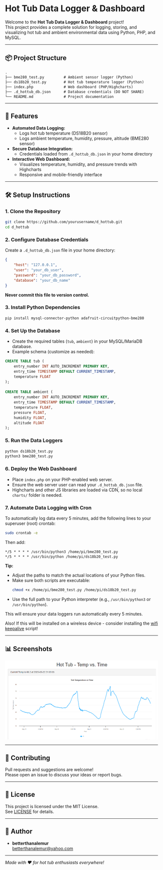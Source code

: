 # Hot Tub Data Logger & Dashboard

Welcome to the **Hot Tub Data Logger & Dashboard** project!  
This project provides a complete solution for logging, storing, and visualizing hot tub and ambient environmental data using Python, PHP, and MySQL.

---

## 📦 Project Structure

```
.
├── bme280_test.py         # Ambient sensor logger (Python)
├── ds18b20_test.py        # Hot tub temperature logger (Python)
├── index.php              # Web dashboard (PHP/Highcharts)
├── .d_hottub_db.json      # Database credentials (DO NOT SHARE)
└── README.md              # Project documentation
```

---

## 🚀 Features

- **Automated Data Logging:**  
  - Logs hot tub temperature (DS18B20 sensor)
  - Logs ambient temperature, humidity, pressure, altitude (BME280 sensor)
- **Secure Database Integration:**  
  - Credentials loaded from `.d_hottub_db.json` in your home directory
- **Interactive Web Dashboard:**  
  - Visualizes temperature, humidity, and pressure trends with Highcharts
  - Responsive and mobile-friendly interface

---

## 🛠️ Setup Instructions

### 1. Clone the Repository

```sh
git clone https://github.com/yourusername/d_hottub.git
cd d_hottub
```

### 2. Configure Database Credentials

Create a `.d_hottub_db.json` file in your home directory:

```json
{
    "host": "127.0.0.1",
    "user": "your_db_user",
    "password": "your_db_password",
    "database": "your_db_name"
}
```

**Never commit this file to version control.**

### 3. Install Python Dependencies

```sh
pip install mysql-connector-python adafruit-circuitpython-bme280
```

### 4. Set Up the Database

- Create the required tables (`tub`, `ambient`) in your MySQL/MariaDB database.
- Example schema (customize as needed):

```sql
CREATE TABLE tub (
    entry_number INT AUTO_INCREMENT PRIMARY KEY,
    entry_time TIMESTAMP DEFAULT CURRENT_TIMESTAMP,
    temperature FLOAT
);

CREATE TABLE ambient (
    entry_number INT AUTO_INCREMENT PRIMARY KEY,
    entry_time TIMESTAMP DEFAULT CURRENT_TIMESTAMP,
    temperature FLOAT,
    pressure FLOAT,
    humidity FLOAT,
    altitude FLOAT
);
```

### 5. Run the Data Loggers

```sh
python ds18b20_test.py
python3 bme280_test.py
```

### 6. Deploy the Web Dashboard

- Place `index.php` on your PHP-enabled web server.
- Ensure the web server user can read your `.d_hottub_db.json` file.
- Highcharts and other JS libraries are loaded via CDN, so no local `charts/` folder is needed.

### 7. Automate Data Logging with Cron

To automatically log data every 5 minutes, add the following lines to your superuser (root) crontab:

```sh
sudo crontab -e
```

Then add:

```
*/5 * * * * /usr/bin/python3 /home/pi/bme280_test.py
*/5 * * * * /usr/bin/python /home/pi/ds18b20_test.py
```

**Tip:**  
- Adjust the paths to match the actual locations of your Python files.
- Make sure both scripts are executable:  
  ```sh
  chmod +x /home/pi/bme280_test.py /home/pi/ds18b20_test.py
  ```
- Use the full path to your Python interpreter (e.g., `/usr/bin/python3` or `/usr/bin/python`).

This will ensure your data loggers run automatically every 5 minutes.

Also!  If this will be installed on a wireless device - consider installing the [wifi keepalive](https://github.com/betterthanalemur/wifi_keepalive/blob/master/wifi_keepalive.sh) script!

---

## 📊 Screenshots

![Dashboard Main View](screenshots/dashboard_main.png)

---

## 🤝 Contributing

Pull requests and suggestions are welcome!  
Please open an issue to discuss your ideas or report bugs.

---

## 📄 License

This project is licensed under the MIT License.  
See [LICENSE](LICENSE) for details.

---

## 👤 Author

- **betterthanalemur**  
  [betterthanalemur@yahoo.com](mailto:betterthanalemur@yahoo.com)

---

*Made with ❤️ for hot tub enthusiasts everywhere!*